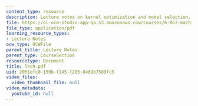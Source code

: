 ```yaml
---
content_type: resource
description: Lecture notes on kernel optimization and model selection.
file: https://ol-ocw-studio-app-qa.s3.amazonaws.com/courses/6-867-machine-learning-fall-2006/2051efc0159bf145f2050469b7589fc5_lec9.pdf
file_type: application/pdf
learning_resource_types:
- Lecture Notes
ocw_type: OCWFile
parent_title: Lecture Notes
parent_type: CourseSection
resourcetype: Document
title: lec9.pdf
uid: 2051efc0-159b-f145-f205-0469b7589fc5
video_files:
  video_thumbnail_file: null
video_metadata:
  youtube_id: null
---
```

